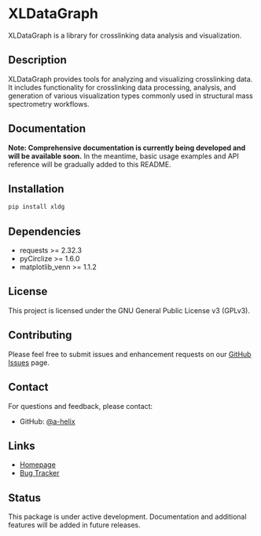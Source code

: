 # XLDataGraph

XLDataGraph is a library for crosslinking data analysis and visualization.

## Description

XLDataGraph provides tools for analyzing and visualizing crosslinking data. It includes functionality for crosslinking data processing, analysis, and generation of various visualization types commonly used in structural mass spectrometry workflows.

## Documentation

**Note: Comprehensive documentation is currently being developed and will be available soon.** In the meantime, basic usage examples and API reference will be gradually added to this README.

## Installation

```bash
pip install xldg
```

## Dependencies

- requests >= 2.32.3
- pyCirclize >= 1.6.0
- matplotlib_venn >= 1.1.2

## License

This project is licensed under the GNU General Public License v3 (GPLv3).


## Contributing

Please feel free to submit issues and enhancement requests on our [GitHub Issues](https://github.com/a-helix/XLDataGraph/issues) page.

## Contact

For questions and feedback, please contact:
- GitHub: [@a-helix](https://github.com/a-helix)

## Links

- [Homepage](https://github.com/a-helix/XLDataGraph)
- [Bug Tracker](https://github.com/a-helix/XLDataGraph/issues)

## Status

This package is under active development. Documentation and additional features will be added in future releases.